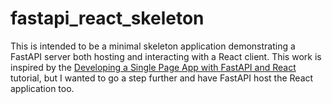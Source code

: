 # fastapi_react_skeleton

This is intended to be a minimal skeleton application demonstrating a FastAPI server both hosting and interacting with a React client. This work is inspired by the [Developing a Single Page App with FastAPI and React](https://testdriven.io/blog/fastapi-react/) tutorial, but I wanted to go a step further and have FastAPI host the React application too.
